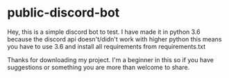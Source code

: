 # public-discord-bot
Hey, this is a simple discord bot to test. I have made it in python 3.6 because the discord api doesn't/didn't work with higher python 
this means you have to use 3.6 and install all requirements from requirements.txt 

Thanks for downloading my project.
I'm a beginner in this so if you have suggestions or something you are more than welcome to share.

